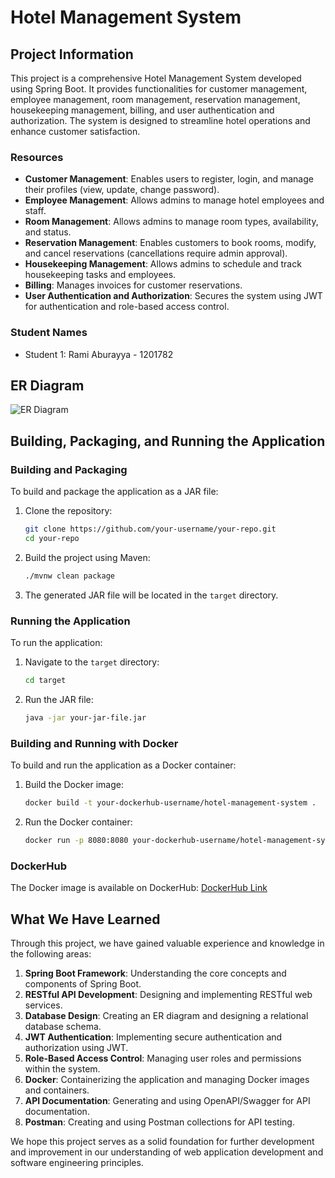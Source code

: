# Hotel Management System

## Project Information

This project is a comprehensive Hotel Management System developed using Spring Boot. It provides functionalities for customer management, employee management, room management, reservation management, housekeeping management, billing, and user authentication and authorization. The system is designed to streamline hotel operations and enhance customer satisfaction.

### Resources

- **Customer Management**: Enables users to register, login, and manage their profiles (view, update, change password).
- **Employee Management**: Allows admins to manage hotel employees and staff.
- **Room Management**: Allows admins to manage room types, availability, and status.
- **Reservation Management**: Enables customers to book rooms, modify, and cancel reservations (cancellations require admin approval).
- **Housekeeping Management**: Allows admins to schedule and track housekeeping tasks and employees.
- **Billing**: Manages invoices for customer reservations.
- **User Authentication and Authorization**: Secures the system using JWT for authentication and role-based access control.

### Student Names

- Student 1: Rami Aburayya - 1201782

## ER Diagram

![ER Diagram](path/to/your/er-diagram.png)

## Building, Packaging, and Running the Application

### Building and Packaging

To build and package the application as a JAR file:

1. Clone the repository:
    ```bash
    git clone https://github.com/your-username/your-repo.git
    cd your-repo
    ```

2. Build the project using Maven:
    ```bash
    ./mvnw clean package
    ```

3. The generated JAR file will be located in the `target` directory.

### Running the Application

To run the application:

1. Navigate to the `target` directory:
    ```bash
    cd target
    ```

2. Run the JAR file:
    ```bash
    java -jar your-jar-file.jar
    ```

### Building and Running with Docker

To build and run the application as a Docker container:

1. Build the Docker image:
    ```bash
    docker build -t your-dockerhub-username/hotel-management-system .
    ```

2. Run the Docker container:
    ```bash
    docker run -p 8080:8080 your-dockerhub-username/hotel-management-system
    ```

### DockerHub

The Docker image is available on DockerHub: [DockerHub Link]([https://hub.docker.com/r/your-dockerhub-username/hotel-management-system](https://hub.docker.com/r/ramiaburaya/hotel-management-app))

## What We Have Learned

Through this project, we have gained valuable experience and knowledge in the following areas:

1. **Spring Boot Framework**: Understanding the core concepts and components of Spring Boot.
2. **RESTful API Development**: Designing and implementing RESTful web services.
3. **Database Design**: Creating an ER diagram and designing a relational database schema.
4. **JWT Authentication**: Implementing secure authentication and authorization using JWT.
5. **Role-Based Access Control**: Managing user roles and permissions within the system.
6. **Docker**: Containerizing the application and managing Docker images and containers.
7. **API Documentation**: Generating and using OpenAPI/Swagger for API documentation.
8. **Postman**: Creating and using Postman collections for API testing.

We hope this project serves as a solid foundation for further development and improvement in our understanding of web application development and software engineering principles.
